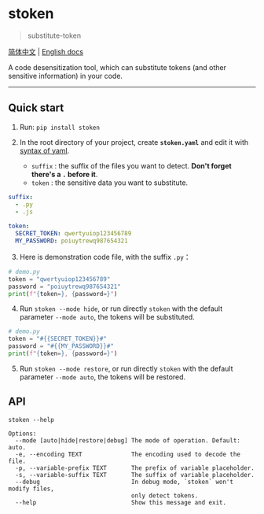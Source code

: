 # stoken 

>  substitute-token

[简体中文](https://github.com/laorange/stoken/blob/main/README.zh.md) | [English docs](https://github.com/laorange/stoken/blob/main/README.md)

A code desensitization tool, which can substitute tokens (and other sensitive information) in your code. 

---

## Quick start

1. Run: `pip install stoken` 

2. In the root directory of your project, create **`stoken.yaml`** and edit it with [syntax of yaml](https://en.wikipedia.org/wiki/YAML).
   + `suffix` : the suffix of the files you want to detect. **Don't forget there's a `.` before it**.
   + `token` : the sensitive data you want to substitute. 

```yaml
suffix:
  - .py
  - .js
  	
token:
  SECRET_TOKEN: qwertyuiop123456789
  MY_PASSWORD: poiuytrewq987654321
```

3. Here is demonstration code file, with the suffix `.py`：

```python
# demo.py
token = "qwertyuiop123456789"
password = "poiuytrewq987654321"
print(f"{token=}, {password=}")
```

4. Run `stoken --mode hide`, or run directly `stoken` with the default parameter `--mode auto`, the tokens will be substituted.

```python
# demo.py
token = "#{{SECRET_TOKEN}}#"
password = "#{{MY_PASSWORD}}#"
print(f"{token=}, {password=}")
```

5. Run `stoken --mode restore`, or run directly `stoken` with the default parameter `--mode auto`, the tokens will be restored.

## API

`stoken --help`

```
Options:
  --mode [auto|hide|restore|debug] The mode of operation. Default: auto.
  -e, --encoding TEXT              The encoding used to decode the file.
  -p, --variable-prefix TEXT       The prefix of variable placeholder.
  -s, --variable-suffix TEXT       The suffix of variable placeholder.
  --debug                          In debug mode, `stoken` won't modify files,
                                   only detect tokens.
  --help                           Show this message and exit.
```

